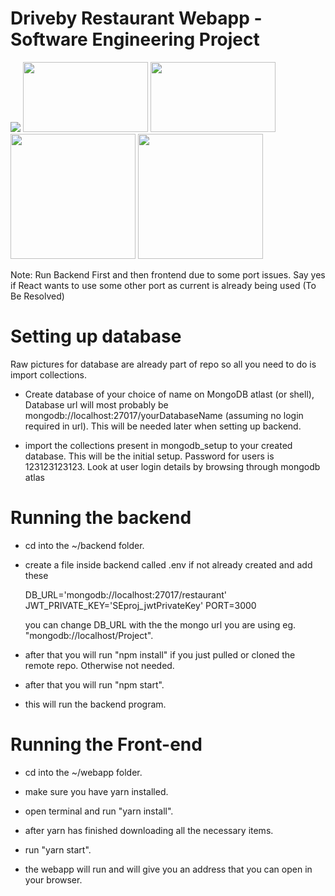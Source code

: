 # Driveby Restaurant Webapp - Software Engineering Project

<img src='https://github.com/HamzaTatheer/SoftwareEngineeringProject/blob/main/misc/demo.png?raw=true'>
<div style="display:inline">
<img src='https://github.com/HamzaTatheer/SoftwareEngineeringProject/blob/main/misc/menu.png?raw=true' width = '200px' height='112px' />
<img src='https://github.com/HamzaTatheer/SoftwareEngineeringProject/blob/main/misc/checkout.png?raw=true' width = '200px' height='112px' />
<img src='https://github.com/HamzaTatheer/SoftwareEngineeringProject/blob/main/misc/Customer%20Panel%20-%20Status.png?raw=true' width='200px' />
<img src='https://github.com/HamzaTatheer/SoftwareEngineeringProject/blob/main/misc/Customer%20Panel%20_chat.png?raw=true' width = '200px' />
</div>

Note: Run Backend First and then frontend due to some port issues. Say yes if React wants to use some other port as current is already being used (To Be Resolved)


# Setting up database

 Raw pictures for database are already part of repo so all you need to do is import collections.

 - Create database of your choice of name on MongoDB atlast (or shell), Database url will most probably be mongodb://localhost:27017/yourDatabaseName (assuming no login required in url). This will be needed later when setting up backend.
 
 - import the collections present in mongodb_setup to your created database. This will be the initial setup. Password for users is 123123123123. Look at user login details by browsing through mongodb atlas

# Running the backend

- cd into the ~/backend folder.

- create a file inside backend called .env if not already created and add these

    DB_URL='mongodb://localhost:27017/restaurant'
    JWT_PRIVATE_KEY='SEproj_jwtPrivateKey'
    PORT=3000

    you can change DB_URL with the the mongo url you are using eg. "mongodb://localhost/Project".

- after that you will run "npm install" if you just pulled or cloned the remote repo. Otherwise not needed.

- after that you will run "npm start".

- this will run the backend program.




# Running the Front-end

- cd into the ~/webapp folder.

- make sure you have yarn installed.

- open terminal and run "yarn install".

- after yarn has finished downloading all the necessary items.

- run "yarn start".

- the webapp will run and will give you an address that you can open in your browser.
